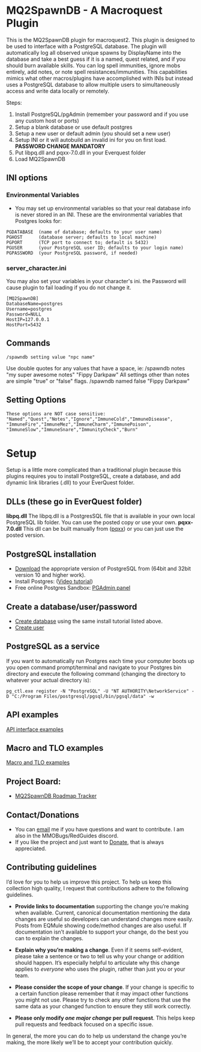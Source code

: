 # MQ2SpawnDB - A Macroquest Plugin

This is the MQ2SpawnDB plugin for macroquest2. This plugin is designed to be used to interface with a PostgreSQL database. The plugin will automatically log all observed unique spawns by DisplayName into the database and take a best guess if it is a named, quest related,  and if you should burn available skills. You can log spell immunities, ignore mobs entirely, add notes, or note spell resistances/immunities. This capabilities mimics what other macros/plugins have accomplished with INIs but instead uses a PostgreSQL database to allow multiple users to simultaneously access and write data locally or remotely.

Steps:
1. Install PostgreSQL/pgAdmin (remember your password and if you use any custom host or ports)
2. Setup a blank database or use default postgres
3. Setup a new user or default admin (you should set a new user)
4. Setup INI or it will autobuild an invalid ini for you on first load. **PASSWORD CHANGE MANDATORY**
5. Put libpq.dll and pqxx-7.0.dll in your Everquest folder
6. Load MQ2SpawnDB

## INI options
### Environmental Variables
- You may set up environmental variables so that your real database info is never stored in an INI. These are the environmental variables that Postgres looks for:
```
PGDATABASE	(name of database; defaults to your user name)
PGHOST		(database server; defaults to local machine)
PGPORT		(TCP port to connect to; default is 5432)
PGUSER		(your PostgreSQL user ID; defaults to your login name)
PGPASSWORD	(your PostgreSQL password, if needed)
```

### server_character.ini
You may also set your variables in your character's ini. the Password will cause plugin to fail loading if you do not change it.
```
[MQ2SpawnDB]
DatabaseName=postgres
Username=postgres
Password=NULL
HostIP=127.0.0.1
HostPort=5432
```

## Commands

```
/spawndb setting value "npc name"
```
Use double quotes for any values that have a space, ie: /spawndb notes "my super awesome notes" "Fippy Darkpaw"
All settings other than notes are simple "true" or "false" flags. /spawndb named false "Fippy Darkpaw"

## Setting Options

```
These options are NOT case sensitive:
"Named","Quest","Notes","Ignore","ImmuneCold","ImmuneDisease",
"ImmuneFire","ImmuneMez","ImmuneCharm","ImmunePoison",
"ImmuneSlow","ImmuneSnare","ImmunityCheck","Burn"
```

# Setup
Setup is a little more complicated than a traditional plugin because this plugins requires you to install PostgreSQL, create a database, and add dynamic link libraries (.dll) to your EverQuest folder.

## DLLs (these go in EverQuest folder)
**libpq.dll** The libpq.dll is a PostgresSQL file that is available in your own local PostgreSQL lib folder. You can use the posted copy or use your own.
**pqxx-7.0.dll** This dll can be built manually from ([pqxx][pqxx]) or you can just use the posted version.

## PostgreSQL installation
- [Download][download] the appropriate version of PostgreSQL from  (64bit and 32bit version 10 and higher work).
- Install Postgres: ([Video tutorial][tutorial])
- Free online Postgres Sandbox: [PGAdmin panel][try]

## Create a database/user/password
- [Create database][tutorial] using the same install tutorial listed above.
- [Create user][user]

## PostgreSQL as a service
If you want to automatically run Postgres each time your computer boots up you open command prompt/terminal and navigate to your Postgres bin directory and execute the following command (changing the directory to whatever your actual directory is):
```
pg_ctl.exe register -N "PostgreSQL" -U "NT AUTHORITY\NetworkService" -D "C:/Program Files/postgresql/pgsql/bin/pgsql/data" -w
```

## API examples
[API interface examples][api]

## Macro and TLO examples
[Macro and TLO examples][macros]

## Project Board:
- [MQ2SpawnDB Roadmap Tracker][GLO_Board]

## Contact/Donations 
- You can [email][email] me if you have questions and want to contribute. I am also in the MMOBugs/RedGuides discord.
- If you like the project and just want to [Donate][donate], that is always appreciated.

[api]: https://github.com/PeteSampras/MQ2SpawnDB/blob/master/API_examples.md
[macros]: https://github.com/PeteSampras/MQ2SpawnDB/blob/master/macro_%26_TLO_examples.md
[user]: https://www.youtube.com/watch?v=zzvloWiKsEc
[pqxx]: https://github.com/jtv/libpqxx
[download]: https://www.postgresql.org/download/
[try]: https://www.pgadmin.org/try/
[tutorial]: https://www.youtube.com/watch?v=_qUpvRTqK0Y
[GLO_Board]: https://app.gitkraken.com/glo/board/XjTJOxhLpwAQLX7Z
[email]: petesampras.mmobugs@gmail.com
[donate]: https://www.paypal.com/cgi-bin/webscr?cmd=_donations&business=PeteSampras%2eMMOBugs%40Gmail%2ecom&lc=US&item_name=PeteSampras&no_note=0&currency_code=USD&bn=PP%2dDonationsBF%3abtn_donateCC_LG%2egif%3aNonHostedGuest

## Contributing guidelines

I’d love for you to help us improve this project. To help us keep this collection
high quality, I request that contributions adhere to the following guidelines.

- **Provide links to documentation** supporting the change you’re making when available.
  Current, canonical documentation mentioning the data changes are useful so developers can understand changes more easily.
  Posts from EQMule showing code/method changes are also useful.
  If documentation isn’t available to support your change, do the best you can to explain the changes.

- **Explain why you’re making a change**. Even if it seems self-evident, please
  take a sentence or two to tell us why your change or addition should happen.
  It’s especially helpful to articulate why this change applies to _everyone_
  who uses the plugin, rather than just you or your team.

- **Please consider the scope of your change**. If your change is specific to a
  certain function please remember that it may impact other functions you might not use.
  Please try to check any other functions that use the same data as your changed function
  to ensure they still work correctly.

- **Please only modify _one major change_ per pull request**. This helps keep pull
  requests and feedback focused on a specific issue.

In general, the more you can do to help us understand the change you’re making,
the more likely we’ll be to accept your contribution quickly.
